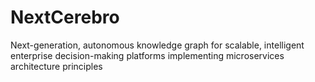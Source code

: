 # NextCerebro
Next-generation, autonomous knowledge graph for scalable, intelligent enterprise decision-making platforms implementing microservices architecture principles
